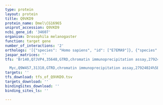 ```yaml
---
type: protein
layout: protein
title: Q9VKD9
protein_name: Dmel\CG16965
uniprot_accession: Q9VKD9
ncbi_gene_id: '34607'
organism: Drosophila melanogaster
function: target gene
number_of_interactions: '2'
orthologs: '[{"species": "Homo sapiens", "id": ["E7EMA9"]}, {"species": "Danio rerio", "id": ["F1Q6T5"]}, {"species": "Mus musculus", "id": ["<a href=\"/protein/q8bp56\">Q8BP56</a>"]}, {"species": "Rattus norvegicus", "id": ["D3ZY02"]}]'
jaspar_matrices: ''
tfs: 'Br140,Q7JVP4,35648,GTRD,chromatin immunoprecipitation assay,27924024%5Buid%5D,No

  Myc,Q9W4S7,31310,GTRD,chromatin immunoprecipitation assay,27924024%5Buid%5D,No'
targets: ''
tfs_download: tfs_of_Q9VKD9.tsv
targets_download: ''
bindingSites_download: ''
binding_sites_ls: ''

---
```

